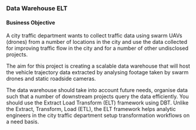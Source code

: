 ### Data Warehouse ELT

#### Business Objective
A city traffic department wants to collect traffic data using swarm UAVs (drones) from a number of locations in the city and use the data collected for improving traffic flow in the city and for a number of other undisclosed projects.

The aim for this project is creating a scalable data warehouse that will host the vehicle trajectory data extracted by analysing footage taken by swarm drones and static roadside cameras.

The data warehouse should take into account future needs, organise data such that a number of downstream projects query the data efficiently. You should use the Extract Load Transform (ELT) framework using DBT. Unlike the Extract, Transform, Load (ETL), the ELT framework helps analytic engineers in the city traffic department setup transformation workflows on a need basis.
